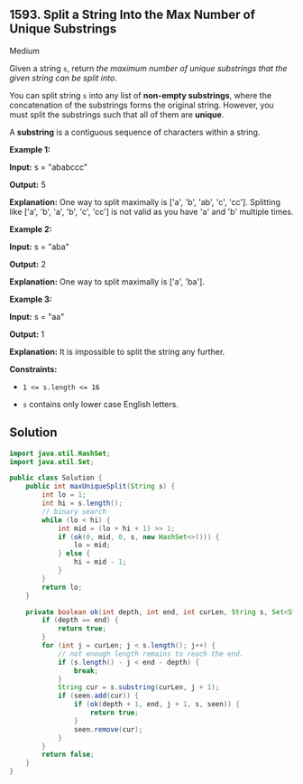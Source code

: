 ## 1593\. Split a String Into the Max Number of Unique Substrings

Medium

Given a string `s`, return _the maximum number of unique substrings that the given string can be split into_.

You can split string `s` into any list of **non-empty substrings**, where the concatenation of the substrings forms the original string. However, you must split the substrings such that all of them are **unique**.

A **substring** is a contiguous sequence of characters within a string.

**Example 1:**

**Input:** s = "ababccc"

**Output:** 5

**Explanation:** One way to split maximally is ['a', 'b', 'ab', 'c', 'cc']. Splitting like ['a', 'b', 'a', 'b', 'c', 'cc'] is not valid as you have 'a' and 'b' multiple times.

**Example 2:**

**Input:** s = "aba"

**Output:** 2

**Explanation:** One way to split maximally is ['a', 'ba'].

**Example 3:**

**Input:** s = "aa"

**Output:** 1

**Explanation:** It is impossible to split the string any further.

**Constraints:**

*   `1 <= s.length <= 16`

*   `s` contains only lower case English letters.

## Solution

```java
import java.util.HashSet;
import java.util.Set;

public class Solution {
    public int maxUniqueSplit(String s) {
        int lo = 1;
        int hi = s.length();
        // binary search
        while (lo < hi) {
            int mid = (lo + hi + 1) >> 1;
            if (ok(0, mid, 0, s, new HashSet<>())) {
                lo = mid;
            } else {
                hi = mid - 1;
            }
        }
        return lo;
    }

    private boolean ok(int depth, int end, int curLen, String s, Set<String> seen) {
        if (depth == end) {
            return true;
        }
        for (int j = curLen; j < s.length(); j++) {
            // not enough length remains to reach the end.
            if (s.length() - j < end - depth) {
                break;
            }
            String cur = s.substring(curLen, j + 1);
            if (seen.add(cur)) {
                if (ok(depth + 1, end, j + 1, s, seen)) {
                    return true;
                }
                seen.remove(cur);
            }
        }
        return false;
    }
}
```